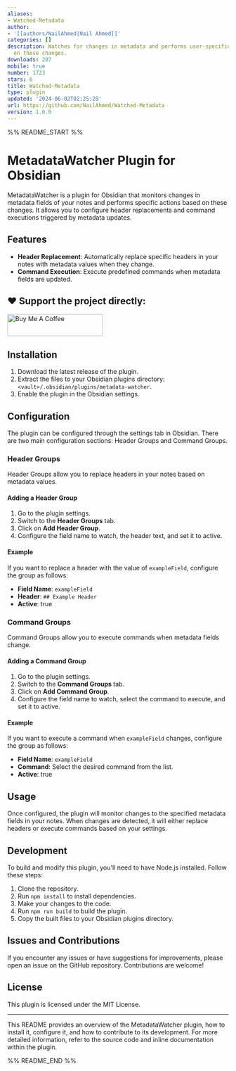 ```yaml
---
aliases:
- Watched-Metadata
author:
- '[[authors/NailAhmed|Nail Ahmed]]'
categories: []
description: Watches for changes in metadata and performs user-specified actions based
  on these changes.
downloads: 207
mobile: true
number: 1723
stars: 6
title: Watched-Metadata
type: plugin
updated: '2024-06-02T02:25:28'
url: https://github.com/NailAhmed/Watched-Metadata
version: 1.0.0
---
```


%% README_START %%

# MetadataWatcher Plugin for Obsidian

MetadataWatcher is a plugin for Obsidian that monitors changes in metadata fields of your notes and performs specific actions based on these changes. It allows you to configure header replacements and command executions triggered by metadata updates.

## Features

- **Header Replacement**: Automatically replace specific headers in your notes with metadata values when they change.
- **Command Execution**: Execute predefined commands when metadata fields are updated.
## ❤️ Support the project directly:

<a href="https://www.buymeacoffee.com/NailAhmed" target="_blank"><img src="https://cdn.buymeacoffee.com/buttons/v2/default-yellow.png" alt="Buy Me A Coffee" style="height: 50px !important;width: 217px !important;" ></a>

## Installation

1. Download the latest release of the plugin.
2. Extract the files to your Obsidian plugins directory: `<vault>/.obsidian/plugins/metadata-watcher`.
3. Enable the plugin in the Obsidian settings.

## Configuration

The plugin can be configured through the settings tab in Obsidian. There are two main configuration sections: Header Groups and Command Groups.

### Header Groups

Header Groups allow you to replace headers in your notes based on metadata values. 

#### Adding a Header Group

1. Go to the plugin settings.
2. Switch to the **Header Groups** tab.
3. Click on **Add Header Group**.
4. Configure the field name to watch, the header text, and set it to active.

#### Example

If you want to replace a header with the value of `exampleField`, configure the group as follows:

- **Field Name**: `exampleField`
- **Header**: `## Example Header`
- **Active**: true

### Command Groups

Command Groups allow you to execute commands when metadata fields change.

#### Adding a Command Group

1. Go to the plugin settings.
2. Switch to the **Command Groups** tab.
3. Click on **Add Command Group**.
4. Configure the field name to watch, select the command to execute, and set it to active.

#### Example

If you want to execute a command when `exampleField` changes, configure the group as follows:

- **Field Name**: `exampleField`
- **Command**: Select the desired command from the list.
- **Active**: true

## Usage

Once configured, the plugin will monitor changes to the specified metadata fields in your notes. When changes are detected, it will either replace headers or execute commands based on your settings.

## Development

To build and modify this plugin, you'll need to have Node.js installed. Follow these steps:

1. Clone the repository.
2. Run `npm install` to install dependencies.
3. Make your changes to the code.
4. Run `npm run build` to build the plugin.
5. Copy the built files to your Obsidian plugins directory.

## Issues and Contributions

If you encounter any issues or have suggestions for improvements, please open an issue on the GitHub repository. Contributions are welcome!

## License

This plugin is licensed under the MIT License.

---

This README provides an overview of the MetadataWatcher plugin, how to install it, configure it, and how to contribute to its development. For more detailed information, refer to the source code and inline documentation within the plugin.


%% README_END %%
